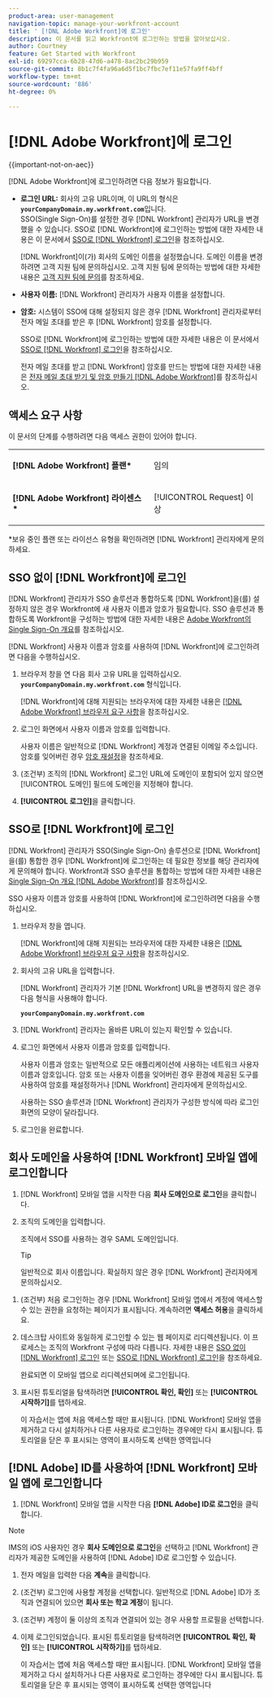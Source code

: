 ```yaml
---
product-area: user-management
navigation-topic: manage-your-workfront-account
title: ' [!DNL Adobe Workfront]에 로그인'
description: 이 문서를 읽고 Workfront에 로그인하는 방법을 알아보십시오.
author: Courtney
feature: Get Started with Workfront
exl-id: 69297cca-6b28-47d6-a478-8ac2bc29b959
source-git-commit: 8b1c7f4fa96a6d5f1bc7fbc7ef11e57fa9ff4bff
workflow-type: tm+mt
source-wordcount: '886'
ht-degree: 0%

---
```


# [!DNL Adobe Workfront]에 로그인

{{important-not-on-aec}}

[!DNL Adobe Workfront]에 로그인하려면 다음 정보가 필요합니다.

* **로그인 URL:** 회사의 고유 URL이며, 이 URL의 형식은 **`yourCompanyDomain.my.workfront.com`**&#x200B;입니다.\
   SSO(Single Sign-On)를 설정한 경우 [!DNL Workfront] 관리자가 URL을 변경했을 수 있습니다. SSO로 [!DNL Workfront]에 로그인하는 방법에 대한 자세한 내용은 이 문서에서 [SSO로  [!DNL Workfront] 로그인](#log-in-to-workfront-with-sso)을 참조하십시오.

  [!DNL Workfront]이(가) 회사의 도메인 이름을 설정했습니다. 도메인 이름을 변경하려면 고객 지원 팀에 문의하십시오. 고객 지원 팀에 문의하는 방법에 대한 자세한 내용은 [고객 지원 팀에 문의](../../../workfront-basics/tips-tricks-and-troubleshooting/contact-customer-support.md)를 참조하세요.

* **사용자 이름:** [!DNL Workfront] 관리자가 사용자 이름을 설정합니다.
* **암호:** 시스템이 SSO에 대해 설정되지 않은 경우 [!DNL Workfront] 관리자로부터 전자 메일 초대를 받은 후 [!DNL Workfront] 암호를 설정합니다.

  SSO로 [!DNL Workfront]에 로그인하는 방법에 대한 자세한 내용은 이 문서에서 [SSO로  [!DNL Workfront] 로그인](#log-in-to-workfront-with-sso)을 참조하십시오.

  전자 메일 초대를 받고 [!DNL Workfront] 암호를 만드는 방법에 대한 자세한 내용은 [전자 메일 초대 받기 및 암호 만들기 [!DNL Adobe Workfront]](../../../workfront-basics/manage-your-account-and-profile/managing-your-workfront-account/receive-email-invitations.md)를 참조하십시오.

## 액세스 요구 사항

이 문서의 단계를 수행하려면 다음 액세스 권한이 있어야 합니다.

<table style="table-layout:auto"> 
 <col> 
 </col> 
 <col> 
 </col> 
 <tbody> 
  <tr> 
   <td role="rowheader"><strong>[!DNL Adobe Workfront] 플랜*</strong></td> 
   <td> <p>임의</p> </td> 
  </tr> 
  <tr> 
   <td role="rowheader"><strong>[!DNL Adobe Workfront] 라이센스*</strong></td> 
   <td> <p>[!UICONTROL Request] 이상</p> </td> 
  </tr> 
 </tbody> 
</table>

&#42;보유 중인 플랜 또는 라이선스 유형을 확인하려면 [!DNL Workfront] 관리자에게 문의하세요.

## SSO 없이 [!DNL Workfront]에 로그인

[!DNL Workfront] 관리자가 SSO 솔루션과 통합하도록 [!DNL Workfront]을(를) 설정하지 않은 경우 Workfront에 새 사용자 이름과 암호가 필요합니다. SSO 솔루션과 통합하도록 Workfront을 구성하는 방법에 대한 자세한 내용은 [Adobe Workfront의 Single Sign-On 개요](../../../administration-and-setup/add-users/single-sign-on/sso-in-workfront.md)를 참조하십시오.

[!DNL Workfront] 사용자 이름과 암호를 사용하여 [!DNL Workfront]에 로그인하려면 다음을 수행하십시오.

1. 브라우저 창을 연 다음 회사 고유 URL을 입력하십시오. **`yourCompanyDomain.my.workfront.com`** 형식입니다.

   [!DNL Workfront]에 대해 지원되는 브라우저에 대한 자세한 내용은 [[!DNL Adobe Workfront] 브라우저 요구 사항](../../../workfront-basics/workfront-browser-requirements.md)을 참조하십시오.

1. 로그인 화면에서 사용자 이름과 암호를 입력합니다.

   사용자 이름은 일반적으로 [!DNL Workfront] 계정과 연결된 이메일 주소입니다. 암호를 잊어버린 경우 [암호 재설정](../../../workfront-basics/manage-your-account-and-profile/managing-your-workfront-account/reset-your-password.md)을 참조하세요.

1. (조건부) 조직의 [!DNL Workfront] 로그인 URL에 도메인이 포함되어 있지 않으면 [!UICONTROL 도메인] 필드에 도메인을 지정해야 합니다.
1. **[!UICONTROL 로그인]**&#x200B;을 클릭합니다.

## SSO로 [!DNL Workfront]에 로그인

[!DNL Workfront] 관리자가 SSO(Single Sign-On) 솔루션으로 [!DNL Workfront]을(를) 통합한 경우 [!DNL Workfront]에 로그인하는 데 필요한 정보를 해당 관리자에게 문의해야 합니다. Workfront과 SSO 솔루션을 통합하는 방법에 대한 자세한 내용은 [Single Sign-On 개요 [!DNL Adobe Workfront]](../../../administration-and-setup/add-users/single-sign-on/sso-in-workfront.md)를 참조하십시오.

SSO 사용자 이름과 암호를 사용하여 [!DNL Workfront]에 로그인하려면 다음을 수행하십시오.

1. 브라우저 창을 엽니다.

   [!DNL Workfront]에 대해 지원되는 브라우저에 대한 자세한 내용은 [[!DNL Adobe Workfront] 브라우저 요구 사항](../../../workfront-basics/workfront-browser-requirements.md)을 참조하십시오.

1. 회사의 고유 URL을 입력합니다.

   [!DNL Workfront] 관리자가 기본 [!DNL Workfront] URL을 변경하지 않은 경우 다음 형식을 사용해야 합니다.

   **`yourCompanyDomain.my.workfront.com`**

1. [!DNL Workfront] 관리자는 올바른 URL이 있는지 확인할 수 있습니다.
1. 로그인 화면에서 사용자 이름과 암호를 입력합니다.

   사용자 이름과 암호는 일반적으로 모든 애플리케이션에 사용하는 네트워크 사용자 이름과 암호입니다. 암호 또는 사용자 이름을 잊어버린 경우 환경에 제공된 도구를 사용하여 암호를 재설정하거나 [!DNL Workfront] 관리자에게 문의하십시오.

   사용하는 SSO 솔루션과 [!DNL Workfront] 관리자가 구성한 방식에 따라 로그인 화면의 모양이 달라집니다.

1. 로그인을 완료합니다.

## 회사 도메인을 사용하여 [!DNL Workfront] 모바일 앱에 로그인합니다

1. [!DNL Workfront] 모바일 앱을 시작한 다음 **회사 도메인으로 로그인**&#x200B;을 클릭합니다.

1. 조직의 도메인을 입력합니다.

   조직에서 SSO를 사용하는 경우 SAML 도메인입니다.

   >[!TIP]
   >
   >일반적으로 회사 이름입니다. 확실하지 않은 경우 [!DNL Workfront] 관리자에게 문의하십시오.

<!--1. Specify the [!DNL Workfront] URL for your company or the link to your SAML authentication portal.

   The [!DNL Workfront] URL should display in the following format:
   **`yourDomain.my.workfront.com`**

   For example:

   **`swains.my.workfront.com`**

1. If you are logging in with you SAML credentials, follow the login steps from your SAML authentication portal.

   Your [!DNL Workfront] administrator must enable SAML 2.0 authentication with the [!DNL Workfront] web application in order to log in with your SAML credentials. For information about how to enable SAML 2.0, see the section [Configure [!DNL Adobe Workfront] with SAML 2.0](../../../administration-and-setup/add-users/single-sign-on/configure-workfront-saml-2.md#saml-with-workfront-web-app) in the article [Configure [!DNL Adobe Workfront] with SAML 2.0](../../../administration-and-setup/add-users/single-sign-on/configure-workfront-saml-2.md). If you cannot log in as described in this section, contact your Workfront administrator.

1. Tap **[!UICONTROL Continue in browser]**.
1. Specify the **[!UICONTROL Username]** of your [!DNL Workfront] account or SAML user.
1. Specify the **[!UICONTROL Password]** for your [!DNL Workfront] account or SAML user.-->

1. (조건부) 처음 로그인하는 경우 [!DNL Workfront] 모바일 앱에서 계정에 액세스할 수 있는 권한을 요청하는 페이지가 표시됩니다. 계속하려면 **액세스 허용**&#x200B;을 클릭하세요.

1. 데스크탑 사이트와 동일하게 로그인할 수 있는 웹 페이지로 리디렉션됩니다. 이 프로세스는 조직의 Workfront 구성에 따라 다릅니다. 자세한 내용은 [SSO 없이  [!DNL Workfront] 로그인](#log-in-to-workfront-without-sso) 또는 [SSO로  [!DNL Workfront] 로그인](#log-in-to-workfront-with-sso)을 참조하세요.

   완료되면 이 모바일 앱으로 리디렉션되며에 로그인됩니다.

1. 표시된 튜토리얼을 탐색하려면 **[!UICONTROL 확인, 확인]** 또는 **[!UICONTROL 시작하기]**&#x200B;를 탭하세요.

   이 자습서는 앱에 처음 액세스할 때만 표시됩니다. [!DNL Workfront] 모바일 앱을 제거하고 다시 설치하거나 다른 사용자로 로그인하는 경우에만 다시 표시됩니다. 튜토리얼을 닫은 후 표시되는 영역이 표시하도록 선택한 영역입니다

## [!DNL Adobe] ID를 사용하여 [!DNL Workfront] 모바일 앱에 로그인합니다

1. [!DNL Workfront] 모바일 앱을 시작한 다음 **[!DNL Adobe] ID로 로그인**&#x200B;을 클릭합니다.

>[!NOTE]
>
>IMS의 iOS 사용자인 경우 **회사 도메인으로 로그인**&#x200B;을 선택하고 [!DNL Workfront] 관리자가 제공한 도메인을 사용하여 [!DNL Adobe] ID로 로그인할 수 있습니다.

1. 전자 메일을 입력한 다음 **계속**&#x200B;을 클릭합니다.

1. (조건부) 로그인에 사용할 계정을 선택합니다. 일반적으로 [!DNL Adobe] ID가 조직과 연결되어 있으면 **회사 또는 학교 계정**&#x200B;이 됩니다.

1. (조건부) 계정이 둘 이상의 조직과 연결되어 있는 경우 사용할 프로필을 선택합니다.

1. 이제 로그인되었습니다. 표시된 튜토리얼을 탐색하려면 **[!UICONTROL 확인, 확인]** 또는 **[!UICONTROL 시작하기]**&#x200B;를 탭하세요.

   이 자습서는 앱에 처음 액세스할 때만 표시됩니다. [!DNL Workfront] 모바일 앱을 제거하고 다시 설치하거나 다른 사용자로 로그인하는 경우에만 다시 표시됩니다. 튜토리얼을 닫은 후 표시되는 영역이 표시하도록 선택한 영역입니다